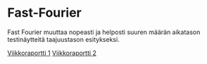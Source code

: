 # Fast-Fourier
Fast Fourier muuttaa nopeasti ja helposti suuren määrän aikatason testinäytteitä taajuustason esitykseksi.

[Viikkoraportti 1](https://github.com/armijuha/Fast-Fourier/blob/main/Documentation/Viikkoraportti%201.md)
[Viikkoraportti 2](https://github.com/armijuha/Fast-Fourier/blob/main/Documentation/Viikkoraportti%202.md)
